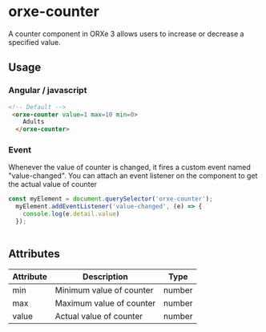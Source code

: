 # orxe-counter

A counter component in ORXe 3 allows users to increase or decrease a specified value.

## Usage

### Angular / javascript

```html
<!-- Default -->
 <orxe-counter value=1 max=10 min=0>
    Adults
  </orxe-counter>

```

### Event

Whenever the value of counter is changed, it fires a custom event named "value-changed".
You can attach an event listener on the component to get the actual value of counter

```js
const myElement = document.querySelector('orxe-counter');
  myElement.addEventListener('value-changed', (e) => {
    console.log(e.detail.value)
  });
  
```  


## Attributes

| Attribute | Description              | Type   |
| --------- | ------------------------ | ------ |
| min       | Minimum value of counter | number | 
| max       | Maximum value of counter | number |
| value     | Actual value of counter  | number | 